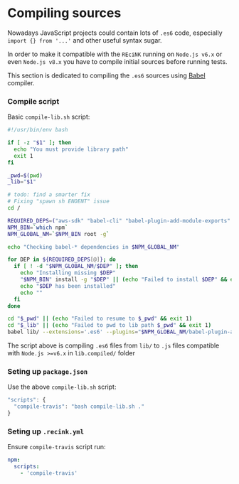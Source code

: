 # Compiling sources

Nowadays JavaScript projects could contain lots of `.es6` code, especially `import {} from '...'` and other useful syntax sugar. 

In order to make it compatible with the `REciNK` running on `Node.js v6.x` or even `Node.js v8.x` you have to compile initial sources before running tests. 

This section is dedicated to compiling the `.es6` sources using [Babel](https://babeljs.io) compiler.


### Compile script

Basic `compile-lib.sh` script:

```bash
#!/usr/bin/env bash

if [ -z "$1" ]; then
  echo "You must provide library path"
  exit 1
fi

_pwd=$(pwd)
_lib="$1"

# todo: find a smarter fix
# Fixing "spawn sh ENOENT" issue
cd /

REQUIRED_DEPS=("aws-sdk" "babel-cli" "babel-plugin-add-module-exports" "babel-preset-node6");
NPM_BIN=`which npm`
NPM_GLOBAL_NM=`$NPM_BIN root -g`

echo "Checking babel-* dependencies in $NPM_GLOBAL_NM"

for DEP in ${REQUIRED_DEPS[@]}; do
  if [ ! -d "$NPM_GLOBAL_NM/$DEP" ]; then
    echo "Installing missing $DEP"
    "$NPM_BIN" install -g "$DEP" || (echo "Failed to install $DEP" && exit 1)
    echo "$DEP has been installed"
    echo ""
  fi
done

cd "$_pwd" || (echo "Failed to resume to $_pwd" && exit 1)
cd "$_lib" || (echo "Failed to pwd to lib path $_pwd" && exit 1)
babel lib/ --extensions='.es6' --plugins="$NPM_GLOBAL_NM/babel-plugin-add-module-exports" --presets="$NPM_GLOBAL_NM/babel-preset-node6" --out-dir="lib.compiled" || (echo "Failed to compile $_pwd" && exit 1)
```


The script above is compiling `.es6` files from `lib/` to `.js` files compatible with `Node.js >=v6.x` in `lib.compiled/` folder


### Seting up `package.json`

Use the above `compile-lib.sh` script:

```javascript
"scripts": {
  "compile-travis": "bash compile-lib.sh ."
}
```


### Seting up `.recink.yml`

Ensure `compile-travis` script run:

```yaml
npm:
  scripts:                                                              
    - 'compile-travis'
```
